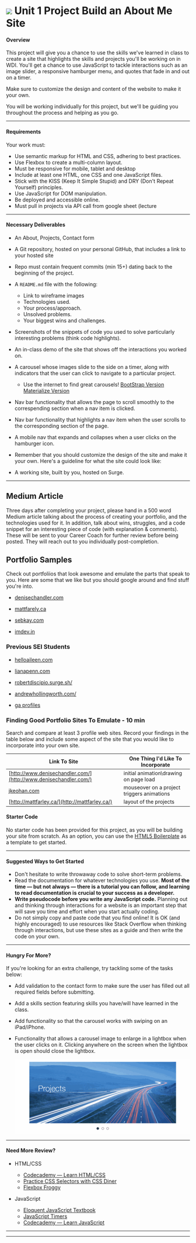 # ![](https://ga-dash.s3.amazonaws.com/production/assets/logo-9f88ae6c9c3871690e33280fcf557f33.png) Unit 1 Project Build an About Me Site

#### Overview

This project will give you a chance to use the skills we've learned in class to create a site that highlights the skills and projects you'll be working on in WDI. You'll get a chance to use JavaScript to tackle interactions such as an image slider, a responsive hamburger menu, and quotes that fade in and out on a timer.

Make sure to customize the design and content of the website to make it your own.

You will be working individually for this project, but we'll be guiding you throughout the process and helping as you go.

---

#### Requirements

Your work must:

- Use semantic markup for HTML and CSS, adhering to best practices.
- Use Flexbox to create a multi-column layout.
- Must be responsive for mobile, tablet and desktop
- Include at least one HTML, one CSS and one JavaScript files.
- Stick with the KISS (Keep It Simple Stupid) and DRY (Don't Repeat Yourself) principles.
- Use JavaScript for DOM manipulation.
- Be deployed and accessible online. 
- Must pull in projects via API call from google sheet (lecture 


---

#### Necessary Deliverables
- An About, Projects, Contact form
- A Git repository, hosted on your personal GitHub, that includes a link to your hosted site
- Repo must contain frequent commits (min 15+) dating back to the beginning of the project.
- A `README.md` file with the following:
  - Link to wireframe images
  - Technologies used.
  - Your process/approach.
  - Unsolved problems.
  - Your biggest wins and challenges.
- Screenshots of the snippets of code you used to solve particularly interesting problems (think code highlights).
- An in-class demo of the site that shows off the interactions you worked on.
- A carousel whose images slide to the side on a timer, along with indicators that the user can click to navigate to a particular project.

	- Use the internet to find great carousels! [BootStrap Version](https://getbootstrap.com/docs/4.0/components/carousel/) [Materialize Version](https://materializecss.com/carousel.html)

- Nav bar functionality that allows the page to scroll smoothly to the correspending section when a nav item is clicked.

- Nav bar functionality that highlights a nav item when the user scrolls to the corresponding section of the page.

- A mobile nav that expands and collapses when a user clicks on the hamburger icon.

- Remember that you should customize the design of the site and make it your own. Here's a guideline for what the site could look like:


- A working site, built by you, hosted on Surge.

---
## Medium Article

Three days after completing your project, please hand in a 500 word Medium article talking about the process of creating your portfolio, and the technologies used for it. In addition, talk about wins, struggles, and a code snippet for an interesting piece of code (with explanation & comments). These will be sent to your Career Coach for further review before being posted. They will reach out to you individually post-completion.

## Portfolio Samples

Check out portfoliios that look awesome and emulate the parts that speak to you. Here are some that we like but you should google around and find stuff you're into.



 - [denisechandler.com](http://www.denisechandler.com/)

 - [mattfarely.ca](http://mattfarley.ca/)

 - [sebkay.com](http://sebkay.com/)

 - [imdev.in](https://imdev.in/)
 
 ### Previous SEI Students

 - [helloaileen.com](http://helloaileen.com)

 - [lianapenn.com](https://www.lianapenn.com/)
 
 - [robertdiscipio.surge.sh/](http://robertdiscipio.surge.sh/)
 
 - [andrewhollingworth.com/](http://andrewhollingworth.com/)
 
 - [ga profiles](https://profiles.generalassemb.ly/profiles)


### Finding Good Portfolio Sites To Emulate - 10 min

Search and compare at least 3 profile web sites.  Record your findings in the table below and include some aspect of the site that you would like to incorporate into your own site. 

Link To Site  | One Thing I'd Like To Incorporate
| ------------- | ------------- |
| [http://www.denisechandler.com/](http://www.denisechandler.com/)| initial animation\drawing on page load
|[jkeohan.com](jkeohan.com) | mouseover on a project triggers animations |
| [http://mattfarley.ca/](http://mattfarley.ca/) |  layout of the projects

#### Starter Code

No starter code has been provided for this project, as you will be building your site from scratch. As an option, you can use the [HTML5 Boilerplate](https://html5boilerplate.com/) as a template to get started.

---
#### Suggested Ways to Get Started

- Don't hesitate to write throwaway code to solve short-term problems.
- Read the documentation for whatever technologies you use. **Most of the time — but not always — there is a tutorial you can follow, and learning to read documentation is crucial to your success as a developer.**
- **Write pseudocode before you write any JavaScript code.** Planning out and thinking through interactions for a website is an important step that will save you time and effort when you start actually coding.
- Do not simply copy and paste code that you find online! It is OK (and highly encouraged) to use resources like Stack Overflow when thinking through interactions, but use these sites as a guide and then write the code on your own.


---
#### Hungry For More?

If you're looking for an extra challenge, try tackling some of the tasks below:

* Add validation to the contact form to make sure the user has filled out all required fields before submitting.
* Add a skills section featuring skills you have/will have learned in the class.
* Add functionality so that the carousel works with swiping on an iPad/iPhone.
* Functionality that allows a carousel image to enlarge in a lightbox when the user clicks on it. Clicking anywhere on the screen when the lightbox is open should close the lightbox.

	![](readme-assets/lightbox.gif)

---
#### Need More Review?


- HTML/CSS
	- [Codecademy — Learn HTML/CSS](https://www.codecademy.com/learn/learn-html-css)
	- [Practice CSS Selectors with CSS Diner](https://flukeout.github.io/)
	- [Flexbox Froggy](http://flexboxfroggy.com/)


- JavaScript
	- [Eloquent JavaScript Textbook](http://eloquentjavascript.net/)
	- [JavaScript Timers](https://developer.mozilla.org/en-US/Add-ons/Code_snippets/Timers)
	- [Codecademy — Learn JavaScript](https://www.codecademy.com/learn/learn-javascript)

***

---

